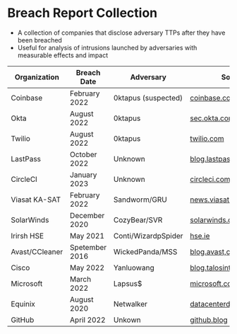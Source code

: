 # Breach Report Collection
- A collection of companies that disclose adversary TTPs after they have been breached
- Useful for analysis of intrusions launched by adversaries with measurable effects and impact

| Organization | Breach Date | Adversary | Source |
|---|---|---|---|
| Coinbase | February 2022 | 0ktapus (suspected) | [coinbase.com](https://www.coinbase.com/blog/social-engineering-a-coinbase-case-study) |
| Okta | August 2022 | 0ktapus | [sec.okta.com](https://sec.okta.com/scatterswine) |
| Twilio | August 2022 | 0ktapus | [twilio.com](https://www.twilio.com/blog/august-2022-social-engineering-attack) |
| LastPass | October 2022 | Unknown | [blog.lastpass.com](https://blog.lastpass.com/2023/03/security-incident-update-recommended-actions/) |
| CircleCI | January 2023 | Unknown | [circleci.com](https://circleci.com/blog/jan-4-2023-incident-report/) |
| Viasat KA-SAT | February 2022 | Sandworm/GRU | [news.viasat.com](https://news.viasat.com/blog/corporate/ka-sat-network-cyber-attack-overview) |
| SolarWinds | December 2020 | CozyBear/SVR | [solarwinds.com](https://orangematter.solarwinds.com/2021/01/11/new-findings-from-our-investigation-of-sunburst/) |
| Irirsh HSE | May 2021 | Conti/WizardpSpider| [hse.ie](https://www.hse.ie/eng/services/news/media/pressrel/hse-publishes-independent-report-on-conti-cyber-attack.html) |
| Avast/CCleaner | Spetember 2016 | WickedPanda/MSS | [blog.avast,com](https://blog.avast.com/update-ccleaner-attackers-entered-via-teamviewer) |
| Cisco | May 2022 | Yanluowang| [blog.talosintelligence.com](https://blog.talosintelligence.com/recent-cyber-attack/) |
| Microsoft | March 2022 | Lapsus$ | [microsoft.com](https://www.microsoft.com/en-us/security/blog/2022/03/22/dev-0537-criminal-actor-targeting-organizations-for-data-exfiltration-and-destruction/) |
| Equinix | August 2020| Netwalker | [datacenterdynamics.com](https://www.datacenterdynamics.com/en/analysis/michael-montoya-equinixs-ciso-a-year-on-from-its-2020-ransomware-incident/) |
| GitHub | April 2022 | Unkown | [github.blog](https://github.blog/2022-04-15-security-alert-stolen-oauth-user-tokens/) |
